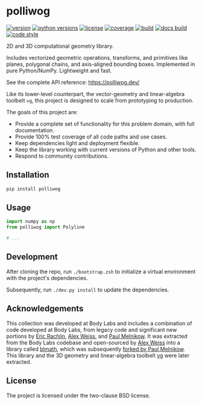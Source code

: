 # polliwog

[![version](https://img.shields.io/pypi/v/polliwog?style=flat-square)][pypi]
[![python versions](https://img.shields.io/pypi/pyversions/polliwog?style=flat-square)][pypi]
[![license](https://img.shields.io/pypi/l/polliwog?style=flat-square)][pypi]
[![coverage](https://img.shields.io/badge/coverage-100%25-brightgreen?style=flat-square)][coverage]
[![build](https://img.shields.io/circleci/project/github/lace/polliwog/main?style=flat-square)][build]
[![docs build](https://img.shields.io/readthedocs/polliwog?style=flat-square)][docs build]
[![code style](https://img.shields.io/badge/code%20style-black-black?style=flat-square)][black]

2D and 3D computational geometry library.

Includes vectorized geometric operations, transforms, and primitives like
planes, polygonal chains, and axis-aligned bounding boxes. Implemented in pure
Python/NumPy. Lightweight and fast.

See the complete API reference: https://polliwog.dev/

Like its lower-level counterpart, the vector-geometry and linear-algebra
toolbelt `vg`, this project is designed to scale from prototyping to production.

The goals of this project are:

- Provide a complete set of functionality for this problem domain, with full
  documentation.
- Provide 100% test coverage of all code paths and use cases.
- Keep dependencies light and deployment flexible.
- Keep the library working with current versions of Python and other tools.
- Respond to community contributions.

[pypi]: https://pypi.org/project/polliwog/
[coverage]: https://github.com/lace/polliwog/blob/main/.coveragerc#L2
[build]: https://circleci.com/gh/lace/polliwog/tree/main
[docs build]: https://polliwog.readthedocs.io/en/latest/
[black]: https://black.readthedocs.io/en/stable/


## Installation

```sh
pip install polliwog
```

## Usage

```py
import numpy as np
from polliwog import Polyline

# ...
```


## Development

After cloning the repo, run `./bootstrap.zsh` to initialize a virtual
environment with the project's dependencies.

Subsequently, run `./dev.py install` to update the dependencies.


## Acknowledgements

This collection was developed at Body Labs and includes a combination of code
developed at Body Labs, from legacy code and significant new portions by
[Eric Rachlin][], [Alex Weiss][], and [Paul Melnikow][]. It was extracted
from the Body Labs codebase and open-sourced by [Alex Weiss][] into a library
called [blmath][], which was subsequently [forked by Paul Melnikow][blmath fork].
This library and the 3D geometry and linear-algebra toolbelt [vg][] were later
extracted.

[eric rachlin]: https://github.com/eerac
[alex weiss]: https://github.com/algrs
[paul melnikow]: https://github.com/paulmelnikow
[blmath]: https://github.com/bodylabs/blmath
[blmath fork]: https://github.com/metabolize/blmath
[vg]: https://github.com/lace/vg


## License

The project is licensed under the two-clause BSD license.
